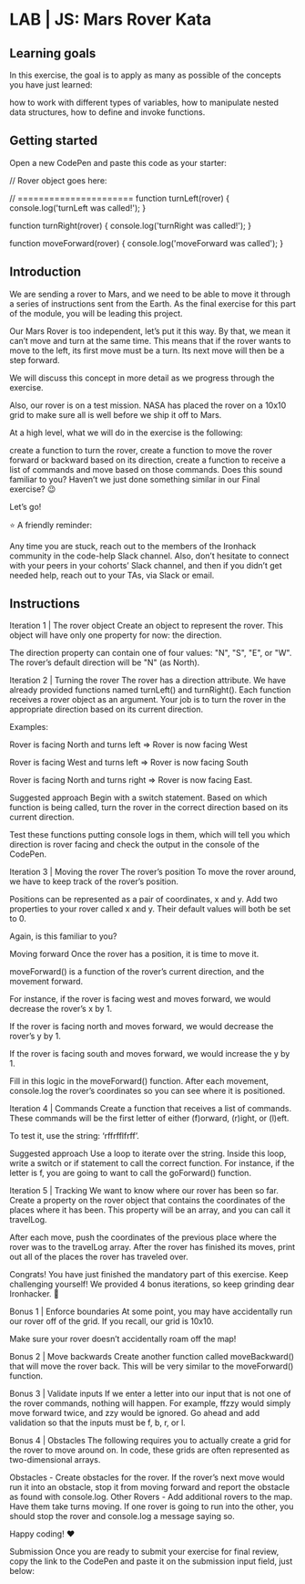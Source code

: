# LAB | JS: Mars Rover Kata

## Learning goals
In this exercise, the goal is to apply as many as possible of the concepts you have just learned:

how to work with different types of variables,
how to manipulate nested data structures,
how to define and invoke functions.

## Getting started
Open a new CodePen and paste this code as your starter:

// Rover object goes here:
 
// ======================
function turnLeft(rover) {
  console.log('turnLeft was called!');
}
 
function turnRight(rover) {
  console.log('turnRight was called!');
}
 
function moveForward(rover) {
  console.log('moveForward was called');
}

## Introduction
We are sending a rover to Mars, and we need to be able to move it through a series of instructions sent from the Earth. As the final exercise for this part of the module, you will be leading this project.


Our Mars Rover is too independent, let’s put it this way. By that, we mean it can’t move and turn at the same time. This means that if the rover wants to move to the left, its first move must be a turn. Its next move will then be a step forward.

We will discuss this concept in more detail as we progress through the exercise.

Also, our rover is on a test mission. NASA has placed the rover on a 10x10 grid to make sure all is well before we ship it off to Mars.

At a high level, what we will do in the exercise is the following:

create a function to turn the rover,
create a function to move the rover forward or backward based on its direction,
create a function to receive a list of commands and move based on those commands.
Does this sound familiar to you? Haven’t we just done something similar in our Final exercise? :wink:

Let’s go!

:star: A friendly reminder:

Any time you are stuck, reach out to the members of the Ironhack community in the code-help Slack channel. Also, don’t hesitate to connect with your peers in your cohorts’ Slack channel, and then if you didn’t get needed help, reach out to your TAs, via Slack or email.

## Instructions
Iteration 1 | The rover object
Create an object to represent the rover. This object will have only one property for now: the direction.

The direction property can contain one of four values: "N", "S", "E", or "W". The rover’s default direction will be "N" (as North).

Iteration 2 | Turning the rover
The rover has a direction attribute. We have already provided functions named turnLeft() and turnRight(). Each function receives a rover object as an argument. Your job is to turn the rover in the appropriate direction based on its current direction.

Examples:

Rover is facing North and turns left => Rover is now facing West

Rover is facing West and turns left => Rover is now facing South

Rover is facing North and turns right => Rover is now facing East.


Suggested approach
Begin with a switch statement. Based on which function is being called, turn the rover in the correct direction based on its current direction.

Test these functions putting console logs in them, which will tell you which direction is rover facing and check the output in the console of the CodePen.

Iteration 3 | Moving the rover
The rover’s position
To move the rover around, we have to keep track of the rover’s position.

Positions can be represented as a pair of coordinates, x and y. Add two properties to your rover called x and y. Their default values will both be set to 0.

Again, is this familiar to you?


Moving forward
Once the rover has a position, it is time to move it.


moveForward() is a function of the rover’s current direction, and the movement forward.

For instance, if the rover is facing west and moves forward, we would decrease the rover’s x by 1.

If the rover is facing north and moves forward, we would decrease the rover’s y by 1.

If the rover is facing south and moves forward, we would increase the y by 1.

Fill in this logic in the moveForward() function. After each movement, console.log the rover’s coordinates so you can see where it is positioned.

Iteration 4 | Commands
Create a function that receives a list of commands. These commands will be the first letter of either (f)orward, (r)ight, or (l)eft.

To test it, use the string: ‘rffrfflfrff’.

Suggested approach
Use a loop to iterate over the string. Inside this loop, write a switch or if statement to call the correct function. For instance, if the letter is f, you are going to want to call the goForward() function.

Iteration 5 | Tracking
We want to know where our rover has been so far. Create a property on the rover object that contains the coordinates of the places where it has been. This property will be an array, and you can call it travelLog.

After each move, push the coordinates of the previous place where the rover was to the travelLog array. After the rover has finished its moves, print out all of the places the rover has traveled over.

Congrats! You have just finished the mandatory part of this exercise. Keep challenging yourself! We provided 4 bonus iterations, so keep grinding dear Ironhacker. :rocket:

Bonus 1 | Enforce boundaries
At some point, you may have accidentally run our rover off of the grid. If you recall, our grid is 10x10.

Make sure your rover doesn’t accidentally roam off the map!

Bonus 2 | Move backwards
Create another function called moveBackward() that will move the rover back. This will be very similar to the moveForward() function.

Bonus 3 | Validate inputs
If we enter a letter into our input that is not one of the rover commands, nothing will happen. For example, ffzzy would simply move forward twice, and zzy would be ignored. Go ahead and add validation so that the inputs must be f, b, r, or l.

Bonus 4 | Obstacles
The following requires you to actually create a grid for the rover to move around on. In code, these grids are often represented as two-dimensional arrays.

Obstacles - Create obstacles for the rover. If the rover’s next move would run it into an obstacle, stop it from moving forward and report the obstacle as found with console.log.
Other Rovers - Add additional rovers to the map. Have them take turns moving. If one rover is going to run into the other, you should stop the rover and console.log a message saying so.

Happy coding! :heart:

Submission
Once you are ready to submit your exercise for final review, copy the link to the CodePen and paste it on the submission input field, just below:

